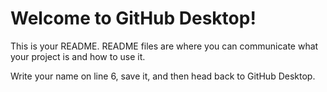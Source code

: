 # Welcome to GitHub Desktop!

This is your README. README files are where you can communicate what your project is and how to use it.

Write your name on line 6, save it, and then head back to GitHub Desktop.
